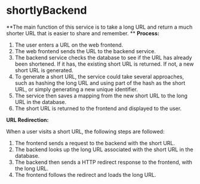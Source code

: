 # shortlyBackend
**The main function of this service is to take a long URL and return a much shorter URL that is easier to share and remember. **
**Process:**

1. The user enters a URL on the web frontend.
2. The web frontend sends the URL to the backend service.
3. The backend service checks the database to see if the URL has already been shortened. If it has, the existing short URL is returned. If not, a new short URL is generated.
4. To generate a short URL, the service could take several approaches, such as hashing the long URL and using part of the hash as the short URL, or simply generating a new unique identifier.
5. The service then saves a mapping from the new short URL to the long URL in the database.
6. The short URL is returned to the frontend and displayed to the user.

**URL Redirection:**

When a user visits a short URL, the following steps are followed:

1. The frontend sends a request to the backend with the short URL.
2. The backend looks up the long URL associated with the short URL in the database.
3. The backend then sends a HTTP redirect response to the frontend, with the long URL.
4. The frontend follows the redirect and loads the long URL.
